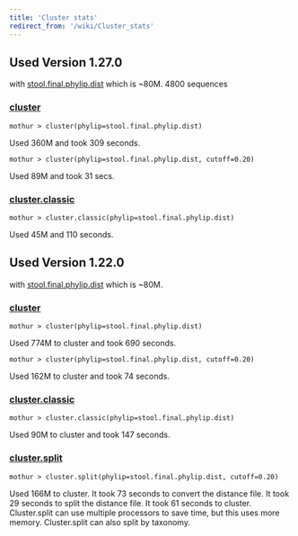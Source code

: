 ```yaml
---
title: 'Cluster stats'
redirect_from: '/wiki/Cluster_stats'
---
```

## Used Version 1.27.0

with [
stool.final.phylip.dist](https://mothur.s3.us-east-2.amazonaws.com/wiki/stool.final.phylip.dist.zip)
which is \~80M. 4800 sequences

### [cluster](/wiki/cluster)

    mothur > cluster(phylip=stool.final.phylip.dist)

Used 360M and took 309 seconds.

    mothur > cluster(phylip=stool.final.phylip.dist, cutoff=0.20)

Used 89M and took 31 secs.

### [cluster.classic](/wiki/cluster.classic)

    mothur > cluster.classic(phylip=stool.final.phylip.dist) 

Used 45M and 110 seconds.

## Used Version 1.22.0

with [
stool.final.phylip.dist](https://mothur.s3.us-east-2.amazonaws.com/wiki/stool.final.phylip.dist.zip)
which is \~80M.

### [cluster](/wiki/cluster)

    mothur > cluster(phylip=stool.final.phylip.dist)

Used 774M to cluster and took 690 seconds.

    mothur > cluster(phylip=stool.final.phylip.dist, cutoff=0.20)

Used 162M to cluster and took 74 seconds.

### [cluster.classic](/wiki/cluster.classic)

    mothur > cluster.classic(phylip=stool.final.phylip.dist) 

Used 90M to cluster and took 147 seconds.

### [cluster.split](/wiki/cluster.split)

    mothur > cluster.split(phylip=stool.final.phylip.dist, cutoff=0.20)

Used 166M to cluster. It took 73 seconds to convert the distance file.
It took 29 seconds to split the distance file. It took 61 seconds to
cluster. Cluster.split can use multiple processors to save time, but
this uses more memory. Cluster.split can also split by taxonomy.

